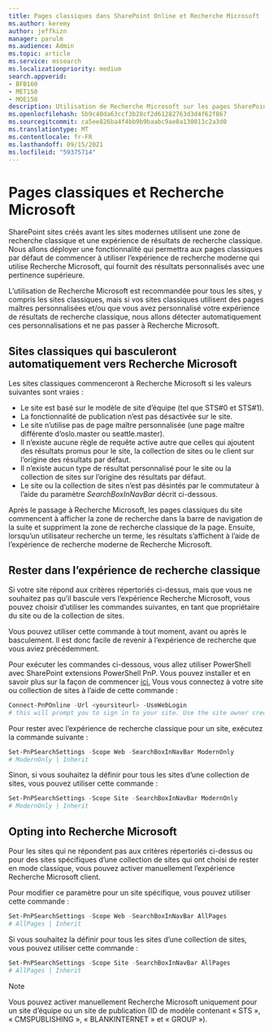```yaml
---
title: Pages classiques dans SharePoint Online et Recherche Microsoft
ms.author: keremy
author: jeffkizn
manager: parulm
ms.audience: Admin
ms.topic: article
ms.service: mssearch
ms.localizationpriority: medium
search.appverid:
- BFB160
- MET150
- MOE150
description: Utilisation de Recherche Microsoft sur les pages SharePoint classiques
ms.openlocfilehash: 5b9c40da63ccf3b28cf2d61282763d3d4f62f867
ms.sourcegitcommit: ca5ee826ba4f4bb9b9baabc9ae8a130011c2a3d0
ms.translationtype: MT
ms.contentlocale: fr-FR
ms.lasthandoff: 09/15/2021
ms.locfileid: "59375714"
---
```

# <a name="classic-pages-and-microsoft-search"></a>Pages classiques et Recherche Microsoft

SharePoint sites créés avant les sites modernes utilisent une zone de recherche classique et une expérience de résultats de recherche classique. Nous allons déployer une fonctionnalité qui permettra aux pages classiques par défaut de commencer à utiliser l’expérience de recherche moderne qui utilise Recherche Microsoft, qui fournit des résultats personnalisés avec une pertinence supérieure.

L’utilisation de Recherche Microsoft est recommandée pour tous les sites, y compris les sites classiques, mais si vos sites classiques utilisent des pages maîtres personnalisées et/ou que vous avez personnalisé votre expérience de résultats de recherche classique, nous allons détecter automatiquement ces personnalisations et ne pas passer à Recherche Microsoft.

## <a name="classic-sites-that-will-automatically-switch-to-microsoft-search"></a>Sites classiques qui basculeront automatiquement vers Recherche Microsoft

Les sites classiques commenceront à Recherche Microsoft si les valeurs suivantes sont vraies :

* Le site est basé sur le modèle de site d’équipe (tel que STS#0 et STS#1).
* La fonctionnalité de publication n’est pas désactivée sur le site.
* Le site n’utilise pas de page maître personnalisée (une page maître différente d’oslo.master ou seattle.master).
* Il n’existe aucune règle de requête active autre que celles qui ajoutent des résultats promus pour le site, la collection de sites ou le client sur l’origine des résultats par défaut.
* Il n’existe aucun type de résultat personnalisé pour le site ou la collection de sites sur l’origine des résultats par défaut.
* Le site ou la collection de sites n’est pas désintés par le commutateur à l’aide du paramètre *SearchBoxInNavBar* décrit ci-dessous.

Après le passage à Recherche Microsoft, les pages classiques du site commencent à afficher la zone de recherche dans la barre de navigation de la suite et suppriment la zone de recherche classique de la page. Ensuite, lorsqu’un utilisateur recherche un terme, les résultats s’affichent à l’aide de l’expérience de recherche moderne de Recherche Microsoft.

## <a name="staying-with-the-classic-search-experience"></a>Rester dans l’expérience de recherche classique

Si votre site répond aux critères répertoriés ci-dessus, mais que vous ne souhaitez pas qu’il bascule vers l’expérience Recherche Microsoft, vous pouvez choisir d’utiliser les commandes suivantes, en tant que propriétaire du site ou de la collection de sites.

Vous pouvez utiliser cette commande à tout moment, avant ou après le basculement. Il est donc facile de revenir à l’expérience de recherche que vous aviez précédemment.

Pour exécuter les commandes ci-dessous, vous allez utiliser PowerShell avec SharePoint extensions PowerShell PnP. Vous pouvez installer et en savoir plus sur la façon de commencer [ici.](/powershell/sharepoint/sharepoint-pnp/sharepoint-pnp-cmdlets?view=sharepoint-ps) Vous vous connectez à votre site ou collection de sites à l’aide de cette commande :

```powershell
Connect-PnPOnline -Url <yoursiteurl> -UseWebLogin
# this will prompt you to sign in to your site. Use the site owner credentials.
```

Pour rester avec l’expérience de recherche classique pour un site, exécutez la commande suivante :

```powershell
Set-PnPSearchSettings -Scope Web -SearchBoxInNavBar ModernOnly
# ModernOnly | Inherit
```

Sinon, si vous souhaitez la définir pour tous les sites d’une collection de sites, vous pouvez utiliser cette commande :

```powershell
Set-PnPSearchSettings -Scope Site -SearchBoxInNavBar ModernOnly
# ModernOnly | Inherit
```

## <a name="opting-into-microsoft-search"></a>Opting into Recherche Microsoft

Pour les sites qui ne répondent pas aux critères répertoriés ci-dessus ou pour des sites spécifiques d’une collection de sites qui ont choisi de rester en mode classique, vous pouvez activer manuellement l’expérience Recherche Microsoft client.

Pour modifier ce paramètre pour un site spécifique, vous pouvez utiliser cette commande :

```powershell
Set-PnPSearchSettings -Scope Web -SearchBoxInNavBar AllPages
# AllPages | Inherit
```

Si vous souhaitez la définir pour tous les sites d’une collection de sites, vous pouvez utiliser cette commande :

```powershell
Set-PnPSearchSettings -Scope Site -SearchBoxInNavBar AllPages
# AllPages | Inherit
```

> [!NOTE]
> Vous pouvez activer manuellement Recherche Microsoft uniquement pour un site d’équipe ou un site de publication (ID de modèle contenant « STS », « CMSPUBLISHING », « BLANKINTERNET » et « GROUP »).